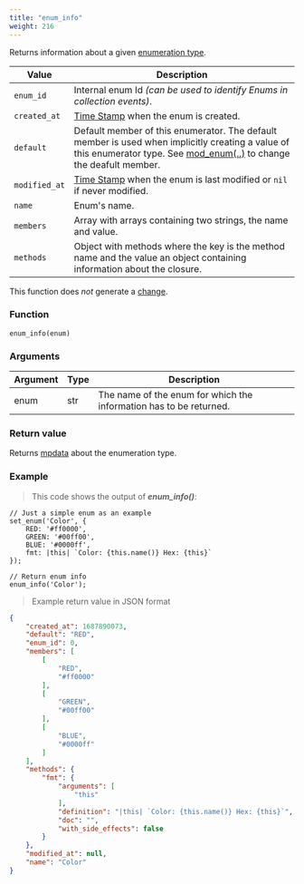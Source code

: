 ```yaml
---
title: "enum_info"
weight: 216
---
```


Returns information about a given [enumeration type](../../data-types/enum).

Value | Description
------- | -----------
`enum_id` | Internal enum Id *(can be used to identify Enums in collection events)*.
`created_at` | [Time Stamp](https://wikipedia.org/wiki/Unix_time) when the enum is created.
`default` | Default member of this enumerator. The default member is used when implicitly creating a value of this enumerator type. See [mod_enum(..)](../mod_enum/def) to change the deafult member.
`modified_at` | [Time Stamp](https://wikipedia.org/wiki/Unix_time) when the enum is last modified or `nil` if never modified.
`name` | Enum's name.
`members` | Array with arrays containing two strings, the name and value.
`methods` | Object with methods where the key is the method name and the value an object containing information about the closure.

This function does *not* generate a [change](../../overview/changes).

### Function

`enum_info(enum)`

### Arguments

Argument | Type | Description
-------- | ---- | -----------
enum | str | The name of the enum for which the information has to be returned.

### Return value

Returns [mpdata](../../data-types/mpdata) about the enumeration type.

### Example

> This code shows the output of ***enum_info()***:

```thingsdb,should_pass
// Just a simple enum as an example
set_enum('Color', {
    RED: '#ff0000',
    GREEN: '#00ff00',
    BLUE: '#0000ff',
    fmt: |this| `Color: {this.name()} Hex: {this}`
});

// Return enum info
enum_info('Color');
```

> Example return value in JSON format

```json
{
    "created_at": 1687890073,
    "default": "RED",
    "enum_id": 0,
    "members": [
        [
            "RED",
            "#ff0000"
        ],
        [
            "GREEN",
            "#00ff00"
        ],
        [
            "BLUE",
            "#0000ff"
        ]
    ],
    "methods": {
        "fmt": {
            "arguments": [
                "this"
            ],
            "definition": "|this| `Color: {this.name()} Hex: {this}`",
            "doc": "",
            "with_side_effects": false
        }
    },
    "modified_at": null,
    "name": "Color"
}
```
